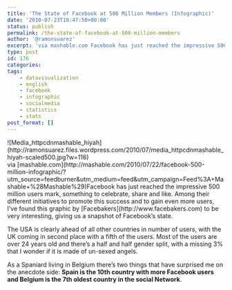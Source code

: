 ```yaml
---
title: 'The State of Facebook at 500 Million Members (Infographic)'
date: '2010-07-23T10:47:50+00:00'
status: publish
permalink: /the-state-of-facebook-at-500-million-members
author: '@ramonsuarez'
excerpt: 'via mashable.com Facebook has just reached the impressive 500 million users mark, something to celebrate, share and like. Among their different initiatives to promote this success and to gain even more users, I''ve found this graphic by Facebakers ...'
type: post
id: 176
categories:
tags:
    - datavisualization
    - english
    - facebook
    - infographic
    - socialmedia
    - statistics
    - stats
post_format: []
---
```

<div class="p_embed p_image_embed">![Media_httpcdnmashable_hiyah](http://ramonsuarez.files.wordpress.com/2010/07/media_httpcdnmashable_hiyah-scaled500.jpg?w=116)</div>via [mashable.com](http://mashable.com/2010/07/22/facebook-500-million-infographic/?utm_source=feedburner&utm_medium=feed&utm_campaign=Feed%3A+Mashable+%28Mashable%29)</div>Facebook has just reached the impressive 500 million users mark, something to celebrate, share and like. Among their different initiatives to promote this success and to gain even more users, I’ve found this graphic by [Facebakers](http://www.facebakers.com) to be very interesting, giving us a snapshot of Facebook’s state.

The USA is clearly ahead of all other countries in number of users, with the UK coming in second place with a fifth of the users. Most of the users are over 24 years old and there’s a half and half gender split, with a missing 3% that I wonder if it is made of un-sexed angels.

As a Spaniard living in Belgium there’s two things that have surprised me on the anecdote side: **Spain is the 10th country with more Facebook users and Belgium is the 7th oldest country in the social Network**.

</div>